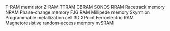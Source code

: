 T-RAM
memristor
Z-RAM
TTRAM
CBRAM
SONOS
RRAM
Racetrack memory
NRAM
Phase-change memory
FJG RAM
Millipede memory
Skyrmion
Programmable metallization cell
3D XPoint
Ferroelectric RAM
Magnetoresistive random-access memory
nvSRAM